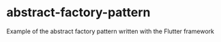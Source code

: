 # abstract-factory-pattern
Example of the abstract factory pattern written with the Flutter framework 
